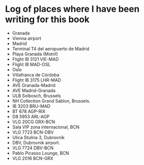 # Log of places where I have been writing for this book

* Granada
* Vienna airport
* Madrid
* Terminal T4 del aeropuerto de Madrid
* Playa Granada (Motril)
* Flight IB 3121 VIE-MAD
* Flight IB MAD-OSL
* Oslo
* Villafranca de Córdoba
* Flight IB 3175 LHR-MAD
* AVE Granada-Madrid
* AVE Madrid-Granada
* ULB Solbosch, Brussels
* NH Collection Grand Sablon, Brussels.
* IB 3203 BRU-MAD
* BT 678 AGP-RIX
* D8 5953 ARL-AGP
* VLG 20CG GRX-BCN
* Sala VIP zona internacional, BCN
* VLG 7723 BCN-DBV
* Ulica Stulina 3, Dubrovnik
* DBV, Dubrovnik airport.
* VLG 7724 DBV-BCN
* Pablo Picasso Lounge, BCN
* VLG 2016 BCN-GRX
